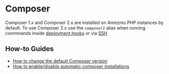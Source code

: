 # Composer

Composer 1.x and Composer 2.x are installed on Amezmo PHP instances by default.
To use Composer 2.x use the `composer2` alias
when running commnands inside [deployment hooks](/docs/deployments/hooks) or via [SSH](/docs/instances/ssh)

## How-to Guides
- [How to change the default Composer version](/docs/how-to-guides/change-default-composer-version)
- [How to enable/disable automatic composer installations](/docs/how-to-guides/disable-automatic-composer-installs)
